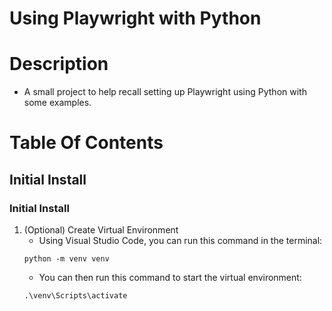 # Using Playwright with Python

# Description
- A small project to help recall setting up Playwright using Python with some examples.

# Table Of Contents
## Initial Install

### Initial Install
1. (Optional) Create Virtual Environment
   - Using Visual Studio Code, you can run this command in the terminal:
   ```
   python -m venv venv
   ```
   - You can then run this command to start the virtual environment:
   ```
   .\venv\Scripts\activate
   ```
